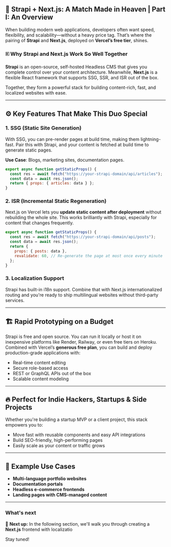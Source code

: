 ## 🚀 Strapi + Next.js: A Match Made in Heaven | Part I: An Overview

When building modern web applications, developers often want speed, flexibility, and scalability—without a heavy price tag. That’s where the pairing of **Strapi** and **Next.js**, deployed on **Vercel’s free tier**, shines.

### 🗉️ Why Strapi and Next.js Work So Well Together

**Strapi** is an open-source, self-hosted Headless CMS that gives you complete control over your content architecture. Meanwhile, **Next.js** is a flexible React framework that supports SSG, SSR, and ISR out of the box.

Together, they form a powerful stack for building content-rich, fast, and localized websites with ease.

---

## ⚙️ Key Features That Make This Duo Special

### 1. **SSG (Static Site Generation)**

With SSG, you can pre-render pages at build time, making them lightning-fast. Pair this with Strapi, and your content is fetched at build time to generate static pages.

**Use Case**: Blogs, marketing sites, documentation pages.

```js
export async function getStaticProps() {
  const res = await fetch("https://your-strapi-domain/api/articles");
  const data = await res.json();
  return { props: { articles: data } };
}
```

### 2. **ISR (Incremental Static Regeneration)**

Next.js on Vercel lets you **update static content after deployment** without rebuilding the whole site. This works brilliantly with Strapi, especially for content that changes frequently.

```js
export async function getStaticProps() {
  const res = await fetch("https://your-strapi-domain/api/posts");
  const data = await res.json();
  return {
    props: { posts: data },
    revalidate: 60, // Re-generate the page at most once every minute
  };
}
```

### 3. **Localization Support**

Strapi has built-in i18n support. Combine that with Next.js internationalized routing and you're ready to ship multilingual websites without third-party services.

---

## 🏗️ Rapid Prototyping on a Budget

Strapi is free and open source. You can run it locally or host it on inexpensive platforms like Render, Railway, or even free tiers on Heroku. Combined with Vercel’s **generous free plan**, you can build and deploy production-grade applications with:

- Real-time content editing
- Secure role-based access
- REST or GraphQL APIs out of the box
- Scalable content modeling

---

## 🔥 Perfect for Indie Hackers, Startups & Side Projects

Whether you're building a startup MVP or a client project, this stack empowers you to:

- Move fast with reusable components and easy API integrations
- Build SEO-friendly, high-performing pages
- Easily scale as your content or traffic grows

---

## 🧪 Example Use Cases

- **Multi-language portfolio websites**
- **Documentation portals**
- **Headless e-commerce frontends**
- **Landing pages with CMS-managed content**
---
### What's next

🚀 **Next up:** In the following section, we'll walk you through creating a **Next.js** frontend with localizatio

Stay tuned!
<!--stackedit_data:
eyJoaXN0b3J5IjpbLTQ1MTI1OTU2OCwtNTg1MTU3NTkyLDE5ND
k5NDcwNjRdfQ==
-->
